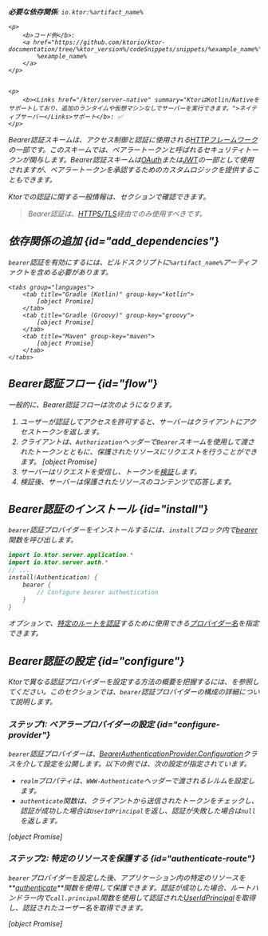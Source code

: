 [//]: # (title: Ktor ServerでのBearer認証)

<show-structure for="chapter" depth="2"/>

<var name="artifact_name" value="ktor-server-auth"/>

<tldr>
<p>
<b>必要な依存関係</b>: <code>io.ktor:%artifact_name%</code>
</p>
<var name="example_name" value="auth-bearer"/>

    <p>
        <b>コード例</b>:
        <a href="https://github.com/ktorio/ktor-documentation/tree/%ktor_version%/codeSnippets/snippets/%example_name%">
            %example_name%
        </a>
    </p>
    

    <p>
        <b><Links href="/ktor/server-native" summary="KtorはKotlin/Nativeをサポートしており、追加のランタイムや仮想マシンなしでサーバーを実行できます。">ネイティブサーバー</Links>サポート</b>: ✅
    </p>
    
</tldr>

Bearer認証スキームは、アクセス制御と認証に使用される[HTTPフレームワーク](https://developer.mozilla.org/en-US/docs/Web/HTTP/Authentication)の一部です。このスキームでは、ベアラートークンと呼ばれるセキュリティトークンが関与します。Bearer認証スキームは[OAuth](server-oauth.md)または[JWT](server-jwt.md)の一部として使用されますが、ベアラートークンを承認するためのカスタムロジックを提供することもできます。

Ktorでの認証に関する一般情報は、[](server-auth.md)セクションで確認できます。

> Bearer認証は、[HTTPS/TLS](server-ssl.md)経由でのみ使用すべきです。

## 依存関係の追加 {id="add_dependencies"}
`bearer`認証を有効にするには、ビルドスクリプトに`%artifact_name%`アーティファクトを含める必要があります。

    <tabs group="languages">
        <tab title="Gradle (Kotlin)" group-key="kotlin">
            [object Promise]
        </tab>
        <tab title="Gradle (Groovy)" group-key="groovy">
            [object Promise]
        </tab>
        <tab title="Maven" group-key="maven">
            [object Promise]
        </tab>
    </tabs>
    

## Bearer認証フロー {id="flow"}

一般的に、Bearer認証フローは次のようになります。

1. ユーザーが認証してアクセスを許可すると、サーバーはクライアントにアクセストークンを返します。
2. クライアントは、`Authorization`ヘッダーで`Bearer`スキームを使用して渡されたトークンとともに、保護されたリソースにリクエストを行うことができます。
   [object Promise]
3. サーバーはリクエストを受信し、トークンを[検証](#configure)します。
4. 検証後、サーバーは保護されたリソースのコンテンツで応答します。

## Bearer認証のインストール {id="install"}
`bearer`認証プロバイダーをインストールするには、`install`ブロック内で[bearer](https://api.ktor.io/ktor-server/ktor-server-plugins/ktor-server-auth/io.ktor.server.auth/bearer.html)関数を呼び出します。

```kotlin
import io.ktor.server.application.*
import io.ktor.server.auth.*
// ...
install(Authentication) {
    bearer {
        // Configure bearer authentication
    }
}
```

オプションで、[特定のルートを認証](#authenticate-route)するために使用できる[プロバイダー名](server-auth.md#provider-name)を指定できます。

## Bearer認証の設定 {id="configure"}

Ktorで異なる認証プロバイダーを設定する方法の概要を把握するには、[](server-auth.md#configure)を参照してください。このセクションでは、`bearer`認証プロバイダーの構成の詳細について説明します。

### ステップ1: ベアラープロバイダーの設定 {id="configure-provider"}

`bearer`認証プロバイダーは、[BearerAuthenticationProvider.Configuration](https://api.ktor.io/ktor-server/ktor-server-plugins/ktor-server-auth/io.ktor.server.auth/-bearer-authentication-provider/-config/index.html)クラスを介して設定を公開します。以下の例では、次の設定が指定されています。
*   `realm`プロパティは、`WWW-Authenticate`ヘッダーで渡されるレルムを設定します。
*   `authenticate`関数は、クライアントから送信されたトークンをチェックし、認証が成功した場合は`UserIdPrincipal`を返し、認証が失敗した場合は`null`を返します。

[object Promise]

### ステップ2: 特定のリソースを保護する {id="authenticate-route"}

`bearer`プロバイダーを設定した後、アプリケーション内の特定のリソースを**[authenticate](server-auth.md#authenticate-route)**関数を使用して保護できます。認証が成功した場合、ルートハンドラー内で`call.principal`関数を使用して認証された[UserIdPrincipal](https://api.ktor.io/ktor-server/ktor-server-plugins/ktor-server-auth/io.ktor.server.auth/-user-id-principal/index.html)を取得し、認証されたユーザー名を取得できます。

[object Promise]